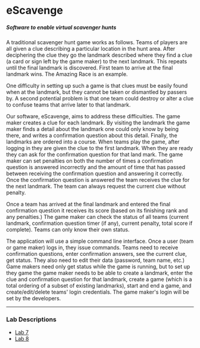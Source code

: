 # eScavenge
##### Software to enable virtual scavenger hunts

A traditional scavenger hunt game works as follows. Teams of players are all given a clue describing a particular location in the hunt area. After deciphering the clue they go the landmark described where they find a clue (a card or sign left by the game maker) to the next landmark. This repeats until the final landmark is discovered. First team to arrive at the final landmark wins. The Amazing Race is an example.

One difficulty in setting up such a game is that clues must be easily found when at the landmark, but they cannot be taken or dismantled by passers by. A second potential problem is that one team could destroy or alter a clue to confuse teams that arrive later to that landmark.

Our software, eScavenge, aims to address these difficulties. The game maker creates a clue for each landmark. By visiting the landmark the game maker finds a detail about the landmark one could only know by being there, and writes a confirmation question about this detail. Finally, the landmarks are ordered into a course. When teams play the game, after logging in they are given the clue to the first landmark. When they are ready they can ask for the confirmation question for that land mark. The game maker can set penalties on both the number of times a confirmation question is answered incorrectly and the amount of time that has passed between receiving the confirmation question and answering it correctly. Once the confirmation question is answered the team receives the clue for the next landmark. The team can always request the current clue without penalty.

Once a team has arrived at the final landmark and entered the final confirmation question it receives its score (based on its finishing rank and any penalties.) The game maker can check the status of all teams (current landmark, confirmation question timer (if any), current penalty, total score if complete). Teams can only know their own status.

The application will use a simple command line interface. Once a user (team or game maker) logs in, they issue commands. Teams need  to receive confirmation questions, enter confirmation answers, see the current clue, get status. They also need to edit their data (password, team name, etc.) Game makers need only get status while the game is running, but to set up they game the game maker needs to be able to create a landmark, enter the clue and confirmation question for that landmark, create a game (which is a total ordering of a subset of existing landmarks), start and end a game, and create/edit/delete teams' login credentials. The game maker's login will be set by the developers.

--------------------------
### Lab Descriptions
- [Lab 7](Labs/lab7.md)
- [Lab 8](Labs/lab8.md)
